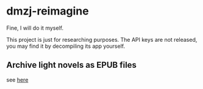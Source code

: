 # dmzj-reimagine
Fine, I will do it myself.

This project is just for researching purposes. The API keys are not released, you may find it by decompiling its app yourself.

## Archive light novels as EPUB files
see [here](./epubMaker.js)
